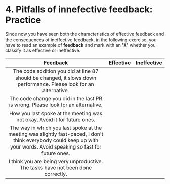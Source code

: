# 4. Pitfalls of innefective feedback: Practice

Since now you have seen both the characteristics of effective feedback and the consequences of ineffective feedback, in the following exercise, you have to read an example of **feedback** and mark with an **'X'** whether you classify it as effective or ineffective. 

|     Feedback      | Effective   | Ineffective  |
|:-----------------:|:------------|:--------------|
|  The code addition you did at line 87 should be changed, it slows down performance. Please look for an alternative. |    |    |
|  The code change you did in the last PR is wrong. Please look for an alternative. |    |    |
| How you last spoke at the meeting was not okay. Avoid it for future ones. |    |    |
|  The way in which you last spoke at the meeting was slightly fast-paced, I don't think everybody could keep up with your words. Avoid speaking so fast for future ones.  |    |    |
|  I think you are being very unproductive. The tasks have not been done correctly. |    |    |
